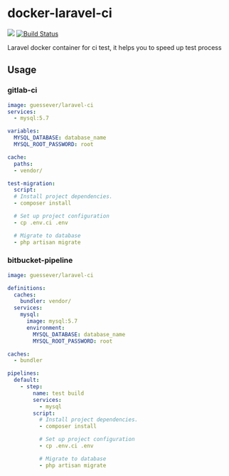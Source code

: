 # docker-laravel-ci

![](https://img.shields.io/github/license/GuessEver/docker-laravel-ci.svg)
[![Build Status](https://travis-ci.com/GuessEver/docker-laravel-ci.svg?branch=master)](https://travis-ci.com/GuessEver/docker-laravel-ci)

Laravel docker container for ci test, it helps you to speed up test process

## Usage

### gitlab-ci

```yml
image: guessever/laravel-ci
services:
  - mysql:5.7

variables:
  MYSQL_DATABASE: database_name
  MYSQL_ROOT_PASSWORD: root

cache:
  paths:
  - vendor/

test-migration:
  script:
  # Install project dependencies.
  - composer install

  # Set up project configuration
  - cp .env.ci .env

  # Migrate to database
  - php artisan migrate
```

### bitbucket-pipeline
```yml
image: guessever/laravel-ci

definitions:
  caches:
    bundler: vendor/
  services:
    mysql:
      image: mysql:5.7
      environment:
        MYSQL_DATABASE: database_name
        MYSQL_ROOT_PASSWORD: root

caches:
  - bundler

pipelines:
  default:
    - step:
        name: test build
        services:
          - mysql
        script:
          # Install project dependencies.
          - composer install

          # Set up project configuration
          - cp .env.ci .env

          # Migrate to database
          - php artisan migrate
```
